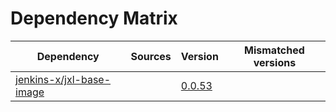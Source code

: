 # Dependency Matrix

Dependency | Sources | Version | Mismatched versions
---------- | ------- | ------- | -------------------
[jenkins-x/jxl-base-image](https://github.com/jenkins-x/jxl-base-image) |  | [0.0.53]() | 
